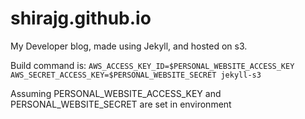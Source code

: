 shirajg.github.io
=================

My Developer blog, made using Jekyll, and hosted on s3.

Build command is:
`AWS_ACCESS_KEY_ID=$PERSONAL_WEBSITE_ACCESS_KEY AWS_SECRET_ACCESS_KEY=$PERSONAL_WEBSITE_SECRET jekyll-s3`

Assuming PERSONAL_WEBSITE_ACCESS_KEY and PERSONAL_WEBSITE_SECRET are set in environment
